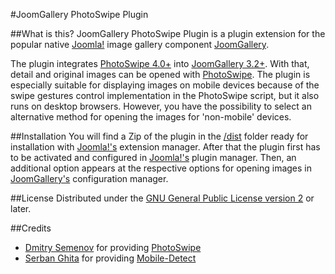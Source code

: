 #JoomGallery PhotoSwipe Plugin

##What is this?
JoomGallery PhotoSwipe Plugin is a plugin extension for the popular native [Joomla!](https://www.joomla.org/) image gallery component [JoomGallery](http://www.joomgallery.net).

The plugin integrates [PhotoSwipe 4.0+](https://github.com/dimsemenov/PhotoSwipe) into [JoomGallery 3.2+](http://www.joomgallery.net). With that, detail and original images can be opened with [PhotoSwipe](https://github.com/dimsemenov/PhotoSwipe). The plugin is especially suitable for displaying images on mobile devices because of the swipe gestures control implementation in the PhotoSwipe script, but it also runs on desktop browsers. However, you have the possibility to select an alternative method for opening the images for 'non-mobile' devices.

##Installation
You will find a Zip of the plugin in the [/dist]() folder ready for installation with [Joomla!'s](https://www.joomla.org/) extension manager. After that the plugin first has to be activated and configured in [Joomla!'s](https://www.joomla.org/) plugin manager. Then, an additional option appears at the respective options for opening images in [JoomGallery's](http://www.joomgallery.net) configuration manager.

##License
Distributed under the [GNU General Public License version 2](https://www.gnu.org/licenses/gpl-2.0.html) or later.

##Credits
* [Dmitry Semenov](https://github.com/dimsemenov) for providing [PhotoSwipe](https://github.com/dimsemenov/PhotoSwipe)
* [Serban Ghita](https://github.com/serbanghita) for providing [Mobile-Detect](https://github.com/serbanghita/Mobile-Detect)